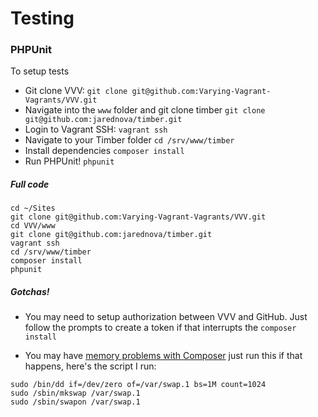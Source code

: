 # Testing

### PHPUnit

To setup tests

- Git clone VVV: `git clone git@github.com:Varying-Vagrant-Vagrants/VVV.git`
- Navigate into the `www` folder and git clone timber `git clone git@github.com:jarednova/timber.git`
- Login to Vagrant SSH: `vagrant ssh`
- Navigate to your Timber folder `cd /srv/www/timber`
- Install dependencies `composer install`
- Run PHPUnit! `phpunit`

##### Full code

```
cd ~/Sites
git clone git@github.com:Varying-Vagrant-Vagrants/VVV.git
cd VVV/www
git clone git@github.com:jarednova/timber.git
vagrant ssh
cd /srv/www/timber
composer install
phpunit
```

##### Gotchas!

- You may need to setup authorization between VVV and GitHub. Just follow the prompts to create a token if that interrupts the `composer install`

- You may have [memory problems with Composer](https://getcomposer.org/doc/articles/troubleshooting.md#proc-open-fork-failed-errors) just run this if that happens, here's the script I run:

```
sudo /bin/dd if=/dev/zero of=/var/swap.1 bs=1M count=1024
sudo /sbin/mkswap /var/swap.1
sudo /sbin/swapon /var/swap.1
```



